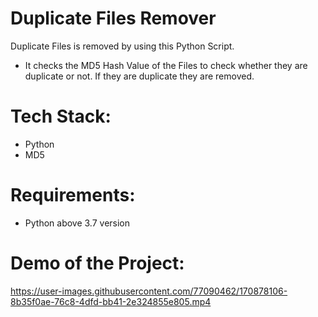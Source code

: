 # Duplicate Files Remover 

 Duplicate Files is removed by using this Python Script. 

- It checks the MD5 Hash Value of the Files to check whether they are duplicate or not. 
 If they are duplicate they are removed.
  
# Tech Stack:
  - Python
  - MD5
 
# Requirements:
  - Python above 3.7 version

# Demo of the Project:

https://user-images.githubusercontent.com/77090462/170878106-8b35f0ae-76c8-4dfd-bb41-2e324855e805.mp4
